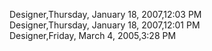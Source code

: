 ﻿Designer,Thursday, January 18, 2007,12:03 PM  Designer,Thursday, January 18, 2007,12:01 PM  Designer,Friday, March 4, 2005,3:28 PM